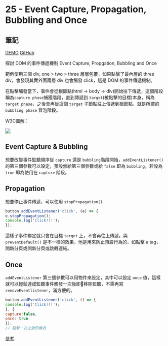 # 25 - Event Capture, Propagation, Bubbling and Once

## 筆記

[DEMO](https://weiyuan1993.github.io/JavaScript30/25-Event-Capture-Propagation-Bubbling-and-Once)
[GitHub](https://github.com/weiyuan1993/JavaScript30/tree/master/25-Event-Capture-Propagation-Bubbling-and-Once)

探討 DOM 的事件傳遞機制 Event Capture, Propgation, Bubbling and Once

<!--more-->

範例使用三個 div, one > two > three 層層包覆，如果點擊了最內層的 three div，會發現其實外面兩層 div 也會觸發 click，這是 DOM 的事件傳遞機制。

在點擊觸發當下，事件會從根節點(html -> body -> div)開始往下傳遞，這個階段稱為`capture phase`捕獲階段，直到傳遞到 `target`(被點擊的目標)本身，稱為 `target phase`，之後會再從這個 `target` 子節點往上傳遞到根節點，就是所謂的 `bubbling phase` 冒泡階段。

W3C圖解：

![](https://www.w3.org/TR/DOM-Level-3-Events/images/eventflow.svg)

## Event Capture & Bubbling

想要改變事件監聽順序從 `capture` 還是 `bubbling`階段開始，`addEventListener()` 的第三個參數可以設定，預設無給第三個參數或給 `false` 即為 `bubbling`，若設為 `true` 即為使用在 `capture` 階段。

## Propagation
想要停止事件傳遞，可以使用 `stopPropagation()`
```javascript
button.addEventListener('click', (e) => {
e.stopPropagation();
console.log('Click!!!');
});
```
這樣子事件綁定就只會在目標 `target` 上，不會再往上傳遞。與 `preventDefault()` 是不一樣的效果，他是用來防止預設行為的，如點擊 a tag，開新分頁或開新分頁或跳轉連結。


## Once

`addEventListener` 第三個參數可以用物件來設定，其中可以設定 `once` 值，這樣就可以輕鬆達成監聽事件觸發一次後即移除監聽，不需再寫 `removeEventlistener`，滿方便的。

```javascript
button.addEventListener('click', () => {
console.log('Click!!!');
}, {
capture:false,
once: true
});
// 點擊一次之後即無效
```

[參考](https://blog.techbridge.cc/2017/07/15/javascript-event-propagation/)
